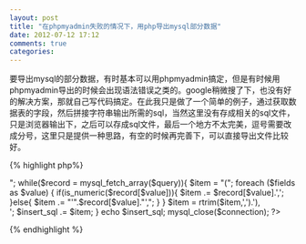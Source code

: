 ```yaml
---
layout: post
title: "在phpmyadmin失败的情况下，用php导出mysql部分数据"
date: 2012-07-12 17:12
comments: true
categories: 
---
```


要导出mysql的部分数据，有时基本可以用phpmyadmin搞定，但是有时候用phpmyadmin导出的时候会出现语法错误之类的。google稍微搜了下，也没有好的解决方案，那就自己写代码搞定。在此我只是做了一个简单的例子，通过获取数据表的字段，然后拼接字符串输出所需的sql，当然这里没有存成相关的sql文件，只是浏览器输出下，之后可以存成sql文件，最后一个地方不太完美，逗号需要改成分号，这里只是提供一种思路，有空的时候再完善下，可以直接导出文件比较好。

{% highlight php%}
<?php
$db_host = "localhost";
$db_name = "test";
$db_user = "root";
$db_pass = "wiki";
$db_charset = "gbk";
$table_name =  'pw_posts';

$connection = mysql_connect($db_host,$db_user,$db_pass);

mysql_select_db($db_name,$connection);

mysql_query("set neams $db_charset");

$sql = "select * from $table_name  limit 1";

$result = mysql_query($sql);

//get the count of fields
$field_count = mysql_num_fields($result);

$fields = array();

for($i=0;$i < $field_count;$i++){
	//get table columes of field
	array_push($fields,mysql_field_name($result,$i)); 
 
}

//select the data which you want
$sql = 	"SELECT * FROM $table_name  where tid in (SELECT tid FROM pw_threads where authorid=28491)";

$query =  mysql_query($sql);
$insert_sql = "insert into $table_name  (".implode(',',$fields).") values <br/>";
while($record = mysql_fetch_array($query)){
	$item = "(";
	foreach ($fields as $value) {
		if(is_numeric($record[$value])){
			$item .= $record[$value].',';
		}else{
			$item .= "'".$record[$value]."',";
		}
		
	}
	$item =  rtrim($item,',').'),<br/>';
	$insert_sql .= $item;
}
echo $insert_sql;
mysql_close($connection);

?>
{% endhighlight %}